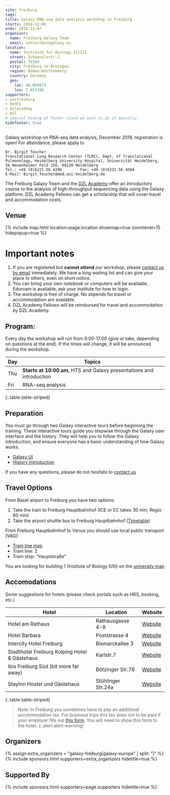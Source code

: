 ```yaml
---
site: freiburg
tags:
title: Galaxy RNA-seq data analysis workshop in Freiburg
starts: 2018-12-06
ends: 2018-12-07
organiser:
  name: Freiburg Galaxy Team
  email: contact@usegalaxy.eu
location:
  name: Institute for Biology II/III
  street: Schaenzlestr.1
  postal: 79104
  city: Freiburg im Breisgau
  region: Baden-Württemberg
  country: Germany
  geo:
    lat: 48.009973
    lon: 7.857396
supporters:
- unifreiburg
- denbi
- dzlacademy
- dzl
# special hiding of footer since we want to do it manually.
hidefooter: true
---
```


Galaxy workshop on RNA-seq data analysis, December 2018, registration is open! For attendance, please apply to

```
Dr. Birgit Teucher
Translational Lung Research Center (TLRC), Dept. of Translational
Pulmonology, Heidelberg University Hospital, Universität Heidelberg,
Im Neuenheimer Feld 156, 69120 Heidelberg
Tel.: +49 (0)6221-56 4296        Fax: +49 (0)6221-56 4504
E-Mail: Birgit.Teucher@med.uni-heidelberg.de
```

The Freiburg Galaxy Team and the [DZL](https://www.dzl.de)
[Academy](https://www.dzl.de/index.php/de/karriere-de/dzl-academy) offer an introductory course
to the analysis of high-throughput sequencing data using the Galaxy platform.
DZL Academy Fellows can get a scholarship that will cover travel and
accommodation costs.

## Venue

{% include map.html location=page.location showmap=true zoomlevel=15 hidepopup=true %}


# Important notes

1. If you are registered but **cannot attend** our workshop, please [contact us
   by email](mailto:contact@usegalaxy.eu) immediately. We have a long waiting
   list and can give your place to others, even on short notice.
2. You can bring your *own notebook* or computers will be available. Eduroam is available, ask your institute for how to login.
3. The workshop is free of charge. No stipends for travel or accommodation are available.
4. DZL Academy Fellows will be reimbursed for travel and accommodation by DZL Academy.


## Program:

Every day the workshop will run from 9:00-17:00 (give or take, depending on questions at the end). If the times will change, it will be announced during the workshop.

Day     | Topics
------- | --------
Thu     | **Starts at 10:00 am**,  HTS and Galaxy presentations and introduction
Fri     | RNA-seq analysis
{:.table.table-striped}

## Preparation

You must go through two Galaxy interactive tours before beginning the training.
These interactive tours guide you stepwise through the Galaxy user interface
and the history. They will help you to follow the Galaxy introduction, and
ensure everyone has a basic understanding of how Galaxy works.

- [Galaxy UI](https://usegalaxy.eu/tours/core.galaxy_ui)
- [History Introduction](https://usegalaxy.eu/tours/core.history)

If you have any questions, please do not hesitate to [contact us](mailto:contact@usegalaxy.eu)

## Travel Options

From Basel airport to Freiburg you have two options:

1. Take the train to Freiburg Hauptbahnhof (ICE or EC takes 30 min; Regio 60 min)
2. Take the airport shuttle bus to Freiburg Hauptbahnhof ([Timetable](https://www.freiburger-reisedienst.de/en/airportbus/timetable.php))

From Freiburg Hauptbahnhof to Venue you should use local public transport (VAG):

- [Tram line map](http://www.vag-freiburg.de/fahrplan-linien/netzplaene/liniennetzplan.html)
- Tram line: 2
- Tram stop: "Hauptstraße"

You are looking for building 1 (Institute of Biology II/III) on the [university map](http://www.uni-freiburg.de/universitaet/kontakt-und-wegweiser/lageplaene/aussenklinik)

## Accomodations

Some suggestions for hotels (please check portals such as HRS, booking, etc.)

Hotel                                         | Location           | Website
--------------------------------------------- | ------------------ | ----------
Hotel am Rathaus                              | Rathausgasse 4-8   | [Website](http://www.am-rathaus.de/)
Hotel Barbara                                 | Poststrasse 4      | [Website](http://www.hotel-barbara.de/)
Intercity Hotel Freiburg                      | Bismarckallee 3    | [Website](http://de.intercityhotel.com/Freiburg/InterCityHotel-Freiburg)
Stadthotel Freiburg Kolping Hotel & Gästehaus | Karlstr.7          | [Website](http://www.hotel-freiburg.de/)
Ibis Freiburg Süd (bit more far away)         | Bötzinger Str.76   | [Website](http://www.accorhotels.com/de/hotel-2656-ibis-budget-freiburg-sued/index.shtml)
StayInn Hostel und Gästehaus                  | Stühlinger Str.24a | [Website](http://www.stayinn-freiburg.de/hostel-und-gaestehaus/)
{:.table.table-striped}

<!-- TODO: map -->

> Note:
> In Freiburg you sometimes have to pay an additional accommodation tax. For business trips this tax does not
> to be paid if your employer fills out [this form](http://www.freiburg.de/servicebw/UebernachtungSt_Arbeitgeberbescheinigung.pdf). You will need to show this form to the hotel.
{:.alert.alert-warning}

## Organizers

{% assign extra_organizers =  "galaxy-freiburg|galaxy-europe" | split: "|"  %}
{% include sponsors.html supporters=extra_organizers hidetitle=true %}

## Supported By

{% include sponsors.html supporters=page.supporters hidetitle=true %}
